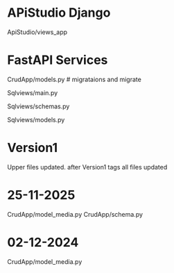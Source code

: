 # APiStudio Django

ApiStudio/views_app


# FastAPI  Services

CrudApp/models.py     # migrataions and migrate 

Sqlviews/main.py

Sqlviews/schemas.py

Sqlviews/models.py


# Version1

Upper files updated. 
after Version1 tags all files updated

# 25-11-2025

CrudApp/model_media.py
CrudApp/schema.py

# 02-12-2024

CrudApp/model_media.py